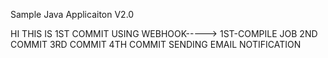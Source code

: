 
Sample Java Applicaiton V2.0

HI THIS IS 1ST COMMIT USING WEBHOOK-----> 1ST-COMPILE JOB
2ND COMMIT
3RD COMMIT
4TH COMMIT SENDING EMAIL NOTIFICATION

